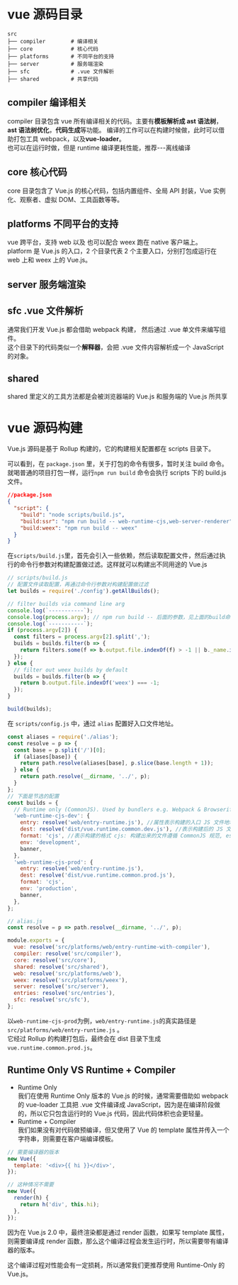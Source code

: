 # vue 源码目录

```
src
├── compiler        # 编译相关
├── core            # 核心代码
├── platforms       # 不同平台的支持
├── server          # 服务端渲染
├── sfc             # .vue 文件解析
├── shared          # 共享代码
```

## compiler 编译相关

compiler 目录包含 vue 所有编译相关的代码。主要有**模板解析成 ast 语法树**，**ast 语法树优化**，**代码生成**等功能。
编译的工作可以在构建时候做，此时可以借助打包工具 webpack，以及**vue-loader**。  
也可以在运行时做，但是 runtime 编译更耗性能，推荐---离线编译

## core 核心代码

core 目录包含了 Vue.js 的核心代码，包括内置组件、全局 API 封装，Vue 实例化、观察者、虚拟 DOM、工具函数等等。

## platforms 不同平台的支持

vue 跨平台，支持 web 以及 也可以配合 weex 跑在 native 客户端上。  
platform 是 Vue.js 的入口，2 个目录代表 2 个主要入口，分别打包成运行在 web 上和 weex 上的 Vue.js。

## server 服务端渲染

## sfc .vue 文件解析

通常我们开发 Vue.js 都会借助 webpack 构建， 然后通过 .vue 单文件来编写组件。  
这个目录下的代码类似一个**解释器**，会把 .vue 文件内容解析成一个 JavaScript 的对象。

## shared

shared 里定义的工具方法都是会被浏览器端的 Vue.js 和服务端的 Vue.js 所共享

# vue 源码构建

Vue.js 源码是基于 Rollup 构建的，它的构建相关配置都在 scripts 目录下。

可以看到，在 `package.json` 里，关于打包的命令有很多，暂时关注 build 命令。就喝普通的项目打包一样，运行`npm run build` 命令会执行 scripts 下的 build.js 文件。

```json
//package.json
{
  "script": {
    "build": "node scripts/build.js",
    "build:ssr": "npm run build -- web-runtime-cjs,web-server-renderer",
    "build:weex": "npm run build -- weex"
  }
}
```

在`scripts/build.js`里，首先会引入一些依赖，然后读取配置文件，然后通过执行的命令行参数对构建配置做过滤。这样就可以构建出不同用途的 Vue.js

```js
// scripts/build.js
// 配置文件读取配置，再通过命令行参数对构建配置做过滤
let builds = require('./config').getAllBuilds();

// filter builds via command line arg
console.log(`-----------`);
console.log(process.argv); // npm run build -- 后面的参数，见上面的build命令
console.log(`-----------`);
if (process.argv[2]) {
  const filters = process.argv[2].split(',');
  builds = builds.filter(b => {
    return filters.some(f => b.output.file.indexOf(f) > -1 || b._name.indexOf(f) > -1);
  });
} else {
  // filter out weex builds by default
  builds = builds.filter(b => {
    return b.output.file.indexOf('weex') === -1;
  });
}

build(builds);
```

在 `scripts/config.js` 中，通过 `alias` 配置好入口文件地址。

```js
const aliases = require('./alias');
const resolve = p => {
  const base = p.split('/')[0];
  if (aliases[base]) {
    return path.resolve(aliases[base], p.slice(base.length + 1));
  } else {
    return path.resolve(__dirname, '../', p);
  }
};
// 下面是节选的配置
const builds = {
  // Runtime only (CommonJS). Used by bundlers e.g. Webpack & Browserify
  'web-runtime-cjs-dev': {
    entry: resolve('web/entry-runtime.js'), //属性表示构建的入口 JS 文件地址
    dest: resolve('dist/vue.runtime.common.dev.js'), //表示构建后的 JS 文件地址
    format: 'cjs', //表示构建的格式 cjs: 构建出来的文件遵循 CommonJS 规范, es: 构建出来的文件遵循 ES Module 规范, umd: 构建出来的文件遵循 UMD 规范。
    env: 'development',
    banner,
  },
  'web-runtime-cjs-prod': {
    entry: resolve('web/entry-runtime.js'),
    dest: resolve('dist/vue.runtime.common.prod.js'),
    format: 'cjs',
    env: 'production',
    banner,
  },
};

// alias.js
const resolve = p => path.resolve(__dirname, '../', p);

module.exports = {
  vue: resolve('src/platforms/web/entry-runtime-with-compiler'),
  compiler: resolve('src/compiler'),
  core: resolve('src/core'),
  shared: resolve('src/shared'),
  web: resolve('src/platforms/web'),
  weex: resolve('src/platforms/weex'),
  server: resolve('src/server'),
  entries: resolve('src/entries'),
  sfc: resolve('src/sfc'),
};
```

以`web-runtime-cjs-prod`为例，`web/entry-runtime.js`的真实路径是 `src/platforms/web/entry-runtime.js` 。  
它经过 Rollup 的构建打包后，最终会在 dist 目录下生成 `vue.runtime.common.prod.js`。

## Runtime Only VS Runtime + Compiler

- Runtime Only  
  我们在使用 Runtime Only 版本的 Vue.js 的时候，通常需要借助如 webpack 的 vue-loader 工具把 .vue 文件编译成 JavaScript，因为是在编译阶段做的，所以它只包含运行时的 Vue.js 代码，因此代码体积也会更轻量。
- Runtime + Compiler  
  我们如果没有对代码做预编译，但又使用了 Vue 的 template 属性并传入一个字符串，则需要在客户端编译模板。

```js
// 需要编译器的版本
new Vue({
  template: '<div>{{ hi }}</div>',
});

// 这种情况不需要
new Vue({
  render(h) {
    return h('div', this.hi);
  },
});
```

因为在 Vue.js 2.0 中，最终渲染都是通过 render 函数，如果写 template 属性，则需要编译成 render 函数，那么这个编译过程会发生运行时，所以需要带有编译器的版本。   

这个编译过程对性能会有一定损耗，所以通常我们更推荐使用 Runtime-Only 的 Vue.js。

